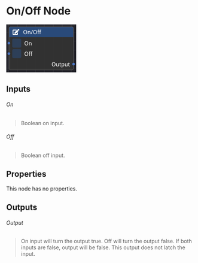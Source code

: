 # On/Off Node

![alt text](<../images/nodes/On Off Node.png>)

## Inputs

###### On
>Boolean on input.

###### Off
>Boolean off input.

## Properties
This node has no properties.

## Outputs

###### Output
>On input will turn the output true. Off will turn the output false. If both inputs are false, output will be false. This output does not latch the input.